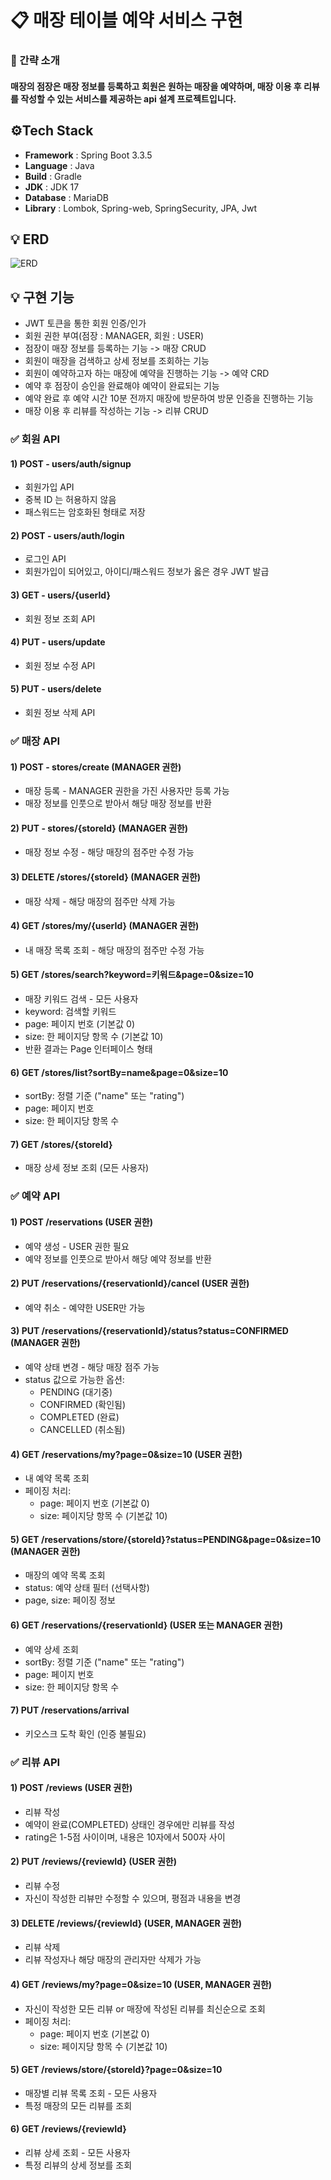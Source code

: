 # 📋 매장 테이블 예약 서비스 구현
### 📌 간략 소개
#### 매장의 점장은 매장 정보를 등록하고 회원은 원하는 매장을 예약하며, 매장 이용 후 리뷰를 작성할 수 있는 서비스를 제공하는 api 설계 프로젝트입니다.

## ⚙Tech Stack
- **Framework** : Spring Boot 3.3.5
- **Language** : Java
- **Build** : Gradle
- **JDK** : JDK 17
- **Database** : MariaDB
- **Library** : Lombok, Spring-web, SpringSecurity, JPA, Jwt

## 💡 ERD
![ERD](https://github.com/user-attachments/assets/8d3ac48b-0027-411f-8be5-f4c9b15f0b26)

## 💡 구현 기능
- JWT 토큰을 통한 회원 인증/인가
- 회원 권한 부여(점장 : MANAGER, 회원 : USER)
- 점장이 매장 정보를 등록하는 기능 -> 매장 CRUD
- 회원이 매장을 검색하고 상세 정보를 조회하는 기능
- 회원이 예약하고자 하는 매장에 예약을 진행하는 기능 -> 예약 CRD
- 예약 후 점장이 승인을 완료해야 예약이 완료되는 기능
- 예약 완료 후 예약 시간 10분 전까지 매장에 방문하여 방문 인증을 진행하는 기능
- 매장 이용 후 리뷰를 작성하는 기능 -> 리뷰 CRUD


### ✅ 회원 API
#### 1) POST - users/auth/signup
- 회원가입 API
- 중복 ID 는 허용하지 않음
- 패스워드는 암호화된 형태로 저장

#### 2) POST - users/auth/login
- 로그인 API
- 회원가입이 되어있고, 아이디/패스워드 정보가 옳은 경우 JWT 발급

#### 3) GET - users/{userId}
- 회원 정보 조회 API

#### 4) PUT - users/update
- 회원 정보 수정 API

#### 5) PUT - users/delete
- 회원 정보 삭제 API
  
### ✅ 매장 API 
#### 1) POST - stores/create (MANAGER 권한)
- 매장 등록 - MANAGER 권한을 가진 사용자만 등록 가능
- 매장 정보를 인풋으로 받아서 해당 매장 정보를 반환

#### 2) PUT - stores/{storeId} (MANAGER 권한)
- 매장 정보 수정 - 해당 매장의 점주만 수정 가능

#### 3) DELETE /stores/{storeId} (MANAGER 권한)
- 매장 삭제 - 해당 매장의 점주만 삭제 가능

#### 4) GET /stores/my/{userId} (MANAGER 권한)
- 내 매장 목록 조회 - 해당 매장의 점주만 수정 가능

#### 5) GET /stores/search?keyword=키워드&page=0&size=10
- 매장 키워드 검색 - 모든 사용자
- keyword: 검색할 키워드
- page: 페이지 번호 (기본값 0)
- size: 한 페이지당 항목 수 (기본값 10)
- 반환 결과는 Page 인터페이스 형태

#### 6) GET /stores/list?sortBy=name&page=0&size=10
- sortBy: 정렬 기준 ("name" 또는 "rating")
- page: 페이지 번호
- size: 한 페이지당 항목 수

#### 7) GET /stores/{storeId}
- 매장 상세 정보 조회 (모든 사용자)

### ✅ 예약 API
#### 1) POST /reservations (USER 권한)
- 예약 생성 - USER 권한 필요
- 예약 정보를 인풋으로 받아서 해당 예약 정보를 반환

#### 2) PUT /reservations/{reservationId}/cancel (USER 권한)
- 예약 취소 - 예약한 USER만 가능

#### 3) PUT /reservations/{reservationId}/status?status=CONFIRMED (MANAGER 권한)
- 예약 상태 변경 - 해당 매장 점주 가능
- status 값으로 가능한 옵션:
  - PENDING (대기중)
  - CONFIRMED (확인됨)
  - COMPLETED (완료)
  - CANCELLED (취소됨)

#### 4) GET /reservations/my?page=0&size=10 (USER 권한)
- 내 예약 목록 조회 
- 페이징 처리:
  - page: 페이지 번호 (기본값 0)
  - size: 페이지당 항목 수 (기본값 10)

#### 5) GET /reservations/store/{storeId}?status=PENDING&page=0&size=10 (MANAGER 권한)
- 매장의 예약 목록 조회 
- status: 예약 상태 필터 (선택사항)
- page, size: 페이징 정보

#### 6) GET /reservations/{reservationId} (USER 또는 MANAGER 권한)
- 예약 상세 조회 
- sortBy: 정렬 기준 ("name" 또는 "rating")
- page: 페이지 번호
- size: 한 페이지당 항목 수

#### 7) PUT /reservations/arrival
- 키오스크 도착 확인 (인증 불필요)

### ✅ 리뷰 API
#### 1) POST /reviews (USER 권한)
- 리뷰 작성
- 예약이 완료(COMPLETED) 상태인 경우에만 리뷰를 작성
- rating은 1-5점 사이이며, 내용은 10자에서 500자 사이

#### 2) PUT /reviews/{reviewId} (USER 권한)
- 리뷰 수정 
- 자신이 작성한 리뷰만 수정할 수 있으며, 평점과 내용을 변경

#### 3) DELETE /reviews/{reviewId} (USER, MANAGER 권한)
- 리뷰 삭제 
- 리뷰 작성자나 해당 매장의 관리자만 삭제가 가능

#### 4) GET /reviews/my?page=0&size=10 (USER, MANAGER 권한)
- 자신이 작성한 모든 리뷰 or 매장에 작성된 리뷰를 최신순으로 조회
- 페이징 처리:
  - page: 페이지 번호 (기본값 0)
  - size: 페이지당 항목 수 (기본값 10)

#### 5) GET /reviews/store/{storeId}?page=0&size=10
- 매장별 리뷰 목록 조회 - 모든 사용자
- 특정 매장의 모든 리뷰를 조회

#### 6) GET /reviews/{reviewId}
- 리뷰 상세 조회 - 모든 사용자
- 특정 리뷰의 상세 정보를 조회

